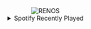 <div align="center">
<picture>
    <source media="(prefers-color-scheme: dark)" srcset="https://i.ibb.co/CKV9JM8L/output-gif.gif">
    <source media="(prefers-color-scheme: light)" srcset="https://i.ibb.co/CKV9JM8L/output-gif.gif">
    <img alt="RENOS" src="https://i.ibb.co/CKV9JM8L/output-gif.gif">
</picture>
<details>
<summary>Spotify Recently Played</summary>
<img src="https://spotify-recently-played-readme.vercel.app/api?user=31d6d6zerc5ct6kck32na2ozsqf4&unique=1&width=400" alt="Spotify" />
</details>
</div>

<!-- Image deletion URL: https://ibb.co/TMP0Kb2y/a23644066bdfede623cfb67b757d3004 -->